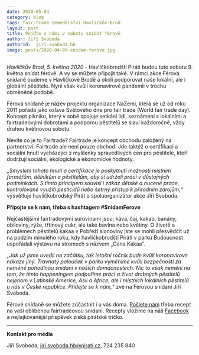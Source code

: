 ```yaml
---
date: 2020-05-04
category: blog
tags: fair-trade zemědělství Havlíčkův-Brod 
layout: post
title: Pojďte s námi v sobotu snídat férově
author: Jiří Svoboda
authorId:  jiri.svoboda.hb
image: posts/2020-04-09-snidam-ferove.jpg
---
```


*Havlíčkův Brod, 5. května 2020* - Havlíčkobrodští Piráti budou tuto sobotu 9. května snídat férově. A vy se můžete připojit také. V rámci akce Férová snídaně budeme v Havlíčkově Brodě a okolí podporovat naše lokální, ale i globální pěstitele. Nyní však kvůli koronavirové pandemii v trochu obměněné podobě.

Férová snídaně je název projektu organizace NaZemi, která se už od roku 2011 pořádá jako oslava Světového dne pro fair trade (World fair trade day). Koncept pikniku, který v sobě spojuje setkání lidí, seznámení s lokálními a fairtradeovými dobrotami a podporou pěstitelů se slaví každoročně, vždy druhou květnovou sobotu.

Nevíte co je to Fairtrade? Fairtrade je koncept obchodu založený na partnerství. Fairtrade ale není pouze obchod. Jde taktéž o certifikaci a sociální hnutí vycházející z myšlenky spravedlivých cen pro pěstitele, kteří dodržují sociální, ekologické a ekonomické hodnoty. 

*„Smyslem tohoto hnutí a certifikace je poskytnutí možnosti místním farmářům, dělníkům a pěstitelům, aby si udrželi práci v důstojných podmínkách. S tímto principem souvisí i zákaz dětské a nucené práce, kontrolované využití pesticidů nebo šetrný přístup k přírodním zdrojům,“* vysvětluje havlíčkobrodský Pirát a spoluorganizátor akce Jiří Svoboda.

**Připojte se k nám, třeba s hashtagem #SnidamFerove**

Nejčastějšími fairtradovými surovinami jsou: káva, čaj, kakao, banány, obiloviny, rýže, třtinový cukr, ale také bavlna nebo květiny. O životě a problémech pěstitelů kakaa v Pobřeží slonoviny jste se mohli přesvědčit už na podzim minulého roku, kdy havlíčkobrodští Piráti v parku Budoucnost uspořádali výstavu na stromech s názvem „Cena Kakaa“.

*„Jak už jsme uvedli na začátku, tak letošní ročník bude kvůli koronavirové nákaze jiný. Travnatý palouček v parku vyměníme kvůli bezpečnosti za neméně pohodlnou snídani v našich domácnostech. Nic to však nemění na tom, že tímto happeningem podpoříme práci a život drobných pěstitelů nejenom v Latinské Americe, Asii a Africe, ale i místních lokálních pěstitelů u nás v České republice. Přidejte se k nám,“* zve na Férovou snídani Jiří Svoboda.

Férové snídaně se můžete zúčastnit i u vás doma. [Pošlete nám](mailto:jiri.svoboda.hb@pirati.cz) třeba recept na vaši oblíbenou fairtradeovou snídani. Recepty vložíme na náš [Facebook](https://www.facebook.com/pirati.vysocina) a nejlajkovanější příspěvek získá pirátské tričko.

---

**Kontakt pro média**

Jiří Svoboda, <jiri.svoboda.hb@pirati.cz>, 724 235 840
